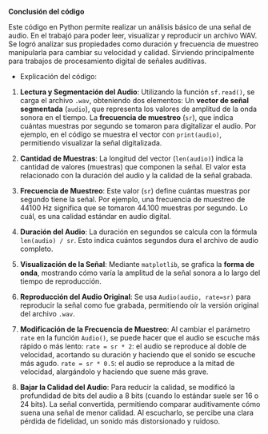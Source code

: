 **Conclusión del código**

Este código en Python permite realizar un análisis básico de una señal de audio. En el trabajó para poder leer, visualizar y reproducir un archivo WAV. Se logró analizar sus propiedades como duración y frecuencia de muestreo manipularla para cambiar su velocidad y calidad. Sirviendo principalmente para trabajos de procesamiento digital de señales auditivas.

- Explicación del código:

1. **Lectura y Segmentación del Audio**:
   Utilizando la función `sf.read()`, se carga el archivo `.wav`, obteniendo dos elementos:
        Un **vector de señal segmentada** (`audio`), que representa los valores de amplitud de la onda sonora en el tiempo.
        La **frecuencia de muestreo** (`sr`), que indica cuántas muestras por segundo se tomaron para digitalizar el audio.
    Por ejemplo, en el código se muestra el vector con `print(audio)`, permitiendo visualizar la señal digitalizada.

2. **Cantidad de Muestras**:
   La longitud del vector (`len(audio)`) indica la cantidad de valores (muestras) que componen la señal. El valor esta relacionado con la duración del audio y la calidad de la señal grabada.

3. **Frecuencia de Muestreo**:
   Este valor (`sr`) define cuántas muestras por segundo tiene la señal. Por ejemplo, una frecuencia de muestreo de 44100 Hz significa que se tomaron 44.100 muestras por segundo. Lo cuál, es una calidad estándar en audio digital.

4. **Duración del Audio**:
   La duración en segundos se calcula con la fórmula `len(audio) / sr`. Esto indica cuántos segundos dura el archivo de audio completo.

5. **Visualización de la Señal**:
   Mediante `matplotlib`, se grafica la **forma de onda**, mostrando cómo varía la amplitud de la señal sonora a lo largo del tiempo de reproducción. 

6. **Reproducción del Audio Original**:
   Se usa `Audio(audio, rate=sr)` para reproducir la señal como fue grabada, permitiendo oír la versión original del archivo `.wav`.

7. **Modificación de la Frecuencia de Muestreo**:
   Al cambiar el parámetro `rate` en la función `Audio()`, se puede hacer que el audio se escuche más rápido o más lento:
        `rate = sr * 2`: el audio se reproduce al doble de velocidad, acortando su duración y haciendo que el sonido se escuche más agudo.
        `rate = sr * 0.5`: el audio se reproduce a la mitad de velocidad, alargándolo y haciendo que suene más grave.

8. **Bajar la Calidad del Audio**:
    Para reducir la calidad, se modificó la profundidad de bits del audio a 8 bits (cuando lo estándar suele ser 16 o 24 bits). La señal convertida, permitiendo comparar auditivamente cómo suena una señal de menor calidad. Al escucharlo, se percibe una clara pérdida de fidelidad, un sonido más distorsionado y ruidoso.